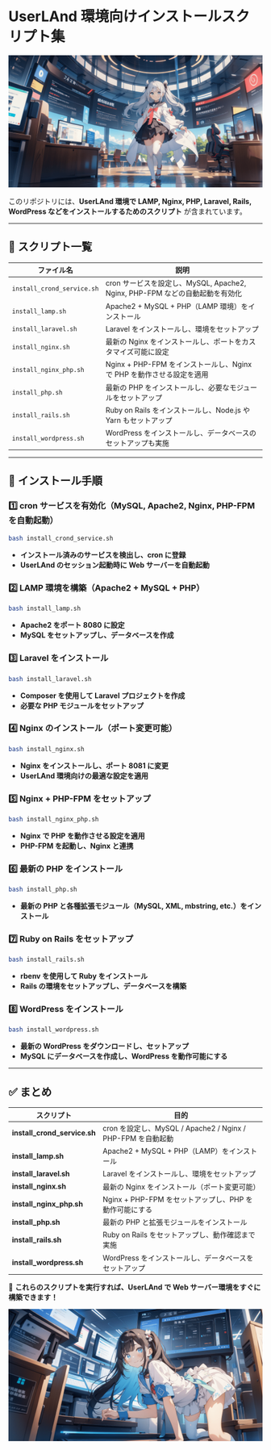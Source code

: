 # UserLAnd 環境向けインストールスクリプト集

![タイトル画像](readme/header.png)

このリポジトリには、**UserLAnd 環境で LAMP, Nginx, PHP, Laravel, Rails, WordPress などをインストールするためのスクリプト** が含まれています。

---

## 📌 スクリプト一覧

| ファイル名                     | 説明 |
|--------------------------------|------|
| `install_crond_service.sh`     | cron サービスを設定し、MySQL, Apache2, Nginx, PHP-FPM などの自動起動を有効化 |
| `install_lamp.sh`              | Apache2 + MySQL + PHP（LAMP 環境）をインストール |
| `install_laravel.sh`           | Laravel をインストールし、環境をセットアップ |
| `install_nginx.sh`             | 最新の Nginx をインストールし、ポートをカスタマイズ可能に設定 |
| `install_nginx_php.sh`         | Nginx + PHP-FPM をインストールし、Nginx で PHP を動作させる設定を適用 |
| `install_php.sh`               | 最新の PHP をインストールし、必要なモジュールをセットアップ |
| `install_rails.sh`             | Ruby on Rails をインストールし、Node.js や Yarn もセットアップ |
| `install_wordpress.sh`         | WordPress をインストールし、データベースのセットアップも実施 |

---

## 🚀 **インストール手順**
### **1️⃣ cron サービスを有効化（MySQL, Apache2, Nginx, PHP-FPM を自動起動）**
```bash
bash install_crond_service.sh
```
- **インストール済みのサービスを検出し、cron に登録**
- **UserLAnd のセッション起動時に Web サーバーを自動起動**

### **2️⃣ LAMP 環境を構築（Apache2 + MySQL + PHP）**
```bash
bash install_lamp.sh
```
- **Apache2 をポート 8080 に設定**
- **MySQL をセットアップし、データベースを作成**

### **3️⃣ Laravel をインストール**
```bash
bash install_laravel.sh
```
- **Composer を使用して Laravel プロジェクトを作成**
- **必要な PHP モジュールをセットアップ**

### **4️⃣ Nginx のインストール（ポート変更可能）**
```bash
bash install_nginx.sh
```
- **Nginx をインストールし、ポート 8081 に変更**
- **UserLAnd 環境向けの最適な設定を適用**

### **5️⃣ Nginx + PHP-FPM をセットアップ**
```bash
bash install_nginx_php.sh
```
- **Nginx で PHP を動作させる設定を適用**
- **PHP-FPM を起動し、Nginx と連携**

### **6️⃣ 最新の PHP をインストール**
```bash
bash install_php.sh
```
- **最新の PHP と各種拡張モジュール（MySQL, XML, mbstring, etc.）をインストール**

### **7️⃣ Ruby on Rails をセットアップ**
```bash
bash install_rails.sh
```
- **rbenv を使用して Ruby をインストール**
- **Rails の環境をセットアップし、データベースを構築**

### **8️⃣ WordPress をインストール**
```bash
bash install_wordpress.sh
```
- **最新の WordPress をダウンロードし、セットアップ**
- **MySQL にデータベースを作成し、WordPress を動作可能にする**

---

## ✅ **まとめ**
| スクリプト | 目的 |
|------------|------|
| **install_crond_service.sh** | cron を設定し、MySQL / Apache2 / Nginx / PHP-FPM を自動起動 |
| **install_lamp.sh** | Apache2 + MySQL + PHP（LAMP）をインストール |
| **install_laravel.sh** | Laravel をインストールし、環境をセットアップ |
| **install_nginx.sh** | 最新の Nginx をインストール（ポート変更可能） |
| **install_nginx_php.sh** | Nginx + PHP-FPM をセットアップし、PHP を動作可能にする |
| **install_php.sh** | 最新の PHP と拡張モジュールをインストール |
| **install_rails.sh** | Ruby on Rails をセットアップし、動作確認まで実施 |
| **install_wordpress.sh** | WordPress をインストールし、データベースをセットアップ |

🚀 **これらのスクリプトを実行すれば、UserLAnd で Web サーバー環境をすぐに構築できます！**

![タイトル画像](readme/footer.png)